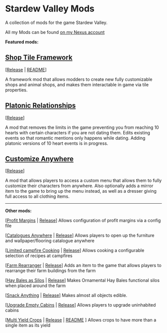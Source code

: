 # Stardew Valley Mods
A collection of mods for the game Stardew Valley.

All my Mods can be found [on my Nexus account](https://www.nexusmods.com/stardewvalley/users/3590100?tab=user+files)

**Featured mods:**

## [Shop Tile Framework](https://github.com/ChroniclerCherry/stardew-valley-mods/tree/master/ShopTileFramework)
[[Release](https://www.nexusmods.com/stardewvalley/mods/5005) | [README](https://github.com/ChroniclerCherry/stardew-valley-mods/blob/master/ShopTileFramework/README.md)]

A framework mod that allows modders to create new fully customizable shops and animal shops, and makes them interactable in game via tile properties.

## [Platonic Relationships](https://github.com/ChroniclerCherry/stardew-valley-mods/tree/master/PlatonicRelationships)
[[Release](https://www.nexusmods.com/stardewvalley/mods/4668)]

A mod that removes the limits in the game preventing you from reaching 10 hearts with certain characters if you are not dating them. Edits existing events so that romantic mentions only happens while dating. Adding platonic versions of 10 heart events is in progress.

## [Customize Anywhere](https://github.com/ChroniclerCherry/stardew-valley-mods/tree/master/CustomizeAnywhere)
[[Release](https://www.nexusmods.com/stardewvalley/mods/4734)]

A mod that allows players to access a custom menu that allows them to fully customize their characters from anywhere. Also optionally adds a mirror item to the game to bring up the menu instead, as well as a dresser giving full access to all clothing items.

---

**Other mods:**

[[Profit Margins](https://github.com/ChroniclerCherry/stardew-valley-mods/tree/master/ProfitMargins) | [Release](https://www.nexusmods.com/stardewvalley/mods/4663)] Allows configuration of profit margins via a config file

[[Catalogues Anywhere](https://github.com/ChroniclerCherry/stardew-valley-mods/tree/master/CataloguesAnywhere) | [Release](https://www.nexusmods.com/stardewvalley/mods/4949)] Allows players to open up the furniture and wallpaper/flooring catalogue anywhere

[[Limited campfire Cooking](https://github.com/ChroniclerCherry/stardew-valley-mods/tree/master/LimitedCampfireCooking) | [Release](https://www.nexusmods.com/stardewvalley/mods/4971)] Allows cooking a configurable selection of recipes at campfires

[[Farm Rearranger](https://github.com/ChroniclerCherry/stardew-valley-mods/tree/master/FarmRearranger) | [Release](https://www.nexusmods.com/stardewvalley/mods/5142)] Adds an item to the game that allows players to rearrange their farm buildings from the farm

[[Hay Bales as Silos](https://github.com/ChroniclerCherry/stardew-valley-mods/tree/master/HayBalesSilo) | [Release](https://www.nexusmods.com/stardewvalley/mods/5151)] Makes Ornamental Hay Bales functional silos when placed around the farm

[[Snack Anything](https://github.com/ChroniclerCherry/stardew-valley-mods/tree/master/SnackEverything) | [Release](https://www.nexusmods.com/stardewvalley/mods/5196)] Makes almost all objects edible.

[[Upgrade Empty Cabins](https://github.com/ChroniclerCherry/stardew-valley-mods/tree/master/UpgradeEmptyCabins) | [Release](https://www.nexusmods.com/stardewvalley/mods/5253)] Allows players to upgrade uninhabited cabins

[[Multi Yield Crops](https://github.com/ChroniclerCherry/stardew-valley-mods/tree/master/MultiYieldCrops) | [Release](https://www.nexusmods.com/stardewvalley/mods/6069) | [README](https://github.com/ChroniclerCherry/stardew-valley-mods/blob/master/MultiYieldCrops/README.md) ] Allows crops to have more than a single item as its yield
